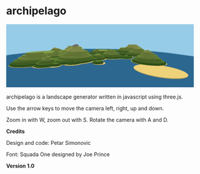# archipelago

![](archipelago.png)

archipelago is a landscape generator written in javascript using three.js.

Use the arrow keys to move the camera left, right, up and down.

Zoom in with W, zoom out with S. Rotate the camera with A and D.

**Credits**

Design and code: Petar Simonovic

Font: Squada One designed by Joe Prince

**Version 1.0**
